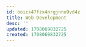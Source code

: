 ```yaml
---
id: boics47fzx4nrgjnnu9vd4z
title: Web-Development
desc: ''
updated: 1708069832725
created: 1708069832725
---
```

